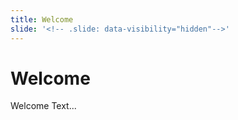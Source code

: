 ```yaml
---
title: Welcome
slide: '<!-- .slide: data-visibility="hidden"-->'
---
```


<!-- .slide: data-state="layout-title" class="bg-dark"-->

# Welcome

> >

Welcome Text...